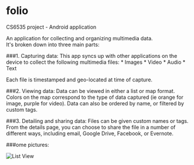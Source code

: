 # folio
CS6535 project - Android application

An application for collecting and organizing multimedia data.  
It's broken down into three main parts:

###1. Capturing data:
  This app syncs up with other applications on the device to collect the following multimedia files:
	* Images
	* Video
	* Audio
	* Text

  Each file is timestamped and geo-located at time of capture.

###2. Viewing data:
  Data can be viewed in either a list or map format.  Colors on the map correspond to the type of data captured (ie orange for image, purple for video).  Data can also be ordered by name, or filtered by custom tags.

###3. Detailing and sharing data:
  Files can be given custom names or tags.  From the details page, you can choose to share the file in a number of different ways, including email, Google Drive, Facebook, or Evernote.

###ome pictures:

 ![List View](/../../blob/screenshots/screnshots/listview.png?raw=true "List View") 
